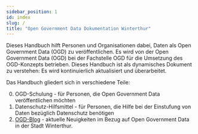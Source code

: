 ```yaml
---
sidebar_position: 1
id: index
slug: /
title: "Open Government Data Dokumentation Winterthur"
---
```



Dieses Handbuch hilft Personen und Organisationen dabei, Daten als Open Government Data (OGD) zu veröffentlichen. Es wird von der Open Government Data (OGD) bei der Fachstelle OGD für die Umsetzung des OGD-Konzepts betrieben. Dieses Handbuch ist als dynamisches Dokument zu verstehen: Es wird kontinuierlich aktualisiert und überarbeitet.

Das Handbuch gliedert sich in verschiedene Teile:

0. OGD-Schulung - für Personen, die Open Government Data veröffentlichen möchten
0. Datenschutz-Hilfsmittel - für Personen, die Hilfe bei der Einstufung von Daten bezüglich Datenschutz benötigen
0. [OGD-Blog](/blog) - aktuelle Neuigkeiten im Bezug auf Open Government Data in der Stadt Winterthur.